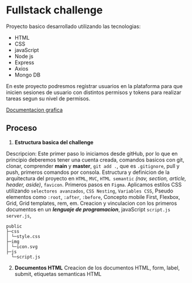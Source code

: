 # Fullstack challenge

Proyecto basico desarrollado utilizando las tecnologias:
- HTML
- CSS
- javaScript
- Node js
- Express
- Axios
- Mongo DB

En este proyecto podresmos registrar usuarios en la plataforma para que inicien sesiones de usuario con distintos permisos y tokens para realizar tareas segun su nivel de permisos.

[Documentacion grafica](https://www.figma.com/file/Qqy8RI4BIAt7HVGlSMgu2H/fullstack-challenge?type=design&node-id=0-1&mode=design&t=0Ilho6AltuAmwFqA-0)

## Proceso

01. **Estructura basica del challenge**

Descripcion: Este primer paso lo iniciamos desde gitHub, por lo que en principio deberemos tener una cuenta creada, comandos basicos con git, clonar, comprender **main** y **master**, `git add .`, que es `.gitignore`, pull y push, primeros comandos por consola. Estructura y definicion de la arquitectura del proyecto en `HTML`, `MVC`, `HTML semantic` _(nav, section, article, header, aside)_, `favicon`. Primeros pasos en `Figma`. Aplicamos estilos CSS utilizando `selectores avanzados`, `CSS Nesting`, `Variables CSS`, Pseudo elementos como `:root`, `:after`, `:before`, Concepto mobile First, Flexbox, Grid, Grid templates, rem, em. Creacion y vinculacion con los primeros documentos en un ***lenguaje de programacion***, javaScript `script.js` `server.js`, 

``` 
public
├─css
│ └─style.css
├─img
│ └─icon.svg
├─js
  └─script.js
```

02. **Documentos HTML**
Creacion de los documentos HTML, form, label, submit, etiquetas semanticas HTML
